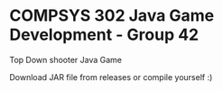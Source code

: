 # COMPSYS 302 Java Game Development - Group 42
Top Down shooter Java Game

Download JAR file from releases or compile yourself :)
